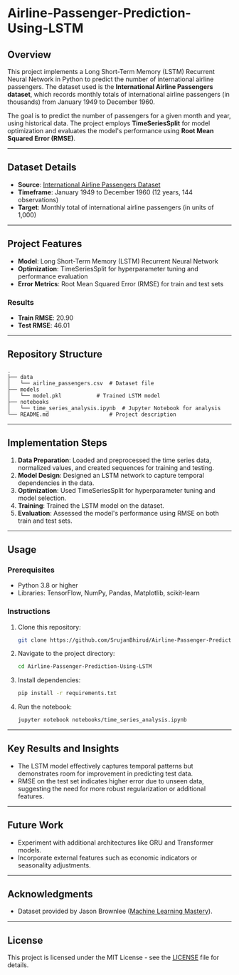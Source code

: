 # Airline-Passenger-Prediction-Using-LSTM

## Overview
This project implements a Long Short-Term Memory (LSTM) Recurrent Neural Network in Python to predict the number of international airline passengers. The dataset used is the **International Airline Passengers dataset**, which records monthly totals of international airline passengers (in thousands) from January 1949 to December 1960.

The goal is to predict the number of passengers for a given month and year, using historical data. The project employs **TimeSeriesSplit** for model optimization and evaluates the model's performance using **Root Mean Squared Error (RMSE)**.

---

## Dataset Details
- **Source**: [International Airline Passengers Dataset](https://machinelearningmastery.com/time-series-datasets-for-machine-learning/)
- **Timeframe**: January 1949 to December 1960 (12 years, 144 observations)
- **Target**: Monthly total of international airline passengers (in units of 1,000)

---

## Project Features
- **Model**: Long Short-Term Memory (LSTM) Recurrent Neural Network
- **Optimization**: TimeSeriesSplit for hyperparameter tuning and performance evaluation
- **Error Metrics**: Root Mean Squared Error (RMSE) for train and test sets

### Results
- **Train RMSE**: 20.90
- **Test RMSE**: 46.01

---

## Repository Structure
```
.
├── data
│   └── airline_passengers.csv  # Dataset file
├── models
│   └── model.pkl           # Trained LSTM model
├── notebooks
│   └── time_series_analysis.ipynb  # Jupyter Notebook for analysis
└── README.md                   # Project description
```

---

## Implementation Steps
1. **Data Preparation**: Loaded and preprocessed the time series data, normalized values, and created sequences for training and testing.
2. **Model Design**: Designed an LSTM network to capture temporal dependencies in the data.
3. **Optimization**: Used TimeSeriesSplit for hyperparameter tuning and model selection.
4. **Training**: Trained the LSTM model on the dataset.
5. **Evaluation**: Assessed the model's performance using RMSE on both train and test sets.

---

## Usage
### Prerequisites
- Python 3.8 or higher
- Libraries: TensorFlow, NumPy, Pandas, Matplotlib, scikit-learn

### Instructions
1. Clone this repository:
   ```bash
   git clone https://github.com/SrujanBhirud/Airline-Passenger-Prediction-Using-LSTM.git
   ```
2. Navigate to the project directory:
   ```bash
   cd Airline-Passenger-Prediction-Using-LSTM
   ```
3. Install dependencies:
   ```bash
   pip install -r requirements.txt
   ```
4. Run the notebook:
   ```bash
   jupyter notebook notebooks/time_series_analysis.ipynb
   ```

---

## Key Results and Insights
- The LSTM model effectively captures temporal patterns but demonstrates room for improvement in predicting test data.
- RMSE on the test set indicates higher error due to unseen data, suggesting the need for more robust regularization or additional features.

---

## Future Work
- Experiment with additional architectures like GRU and Transformer models.
- Incorporate external features such as economic indicators or seasonality adjustments.

---

## Acknowledgments
- Dataset provided by Jason Brownlee ([Machine Learning Mastery](https://machinelearningmastery.com/)).

---

## License
This project is licensed under the MIT License - see the [LICENSE](LICENSE) file for details.

